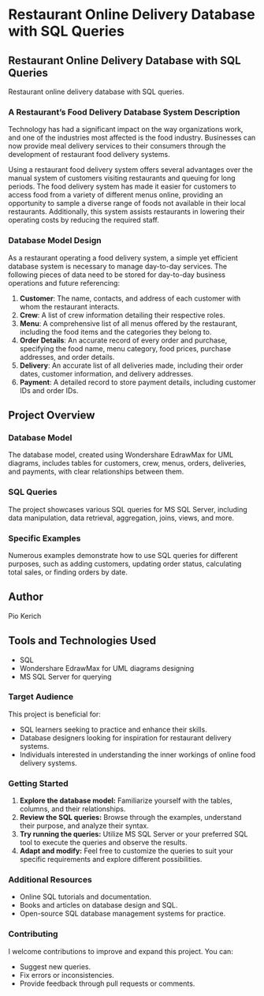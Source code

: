 # Restaurant Online Delivery Database with SQL Queries

## Restaurant Online Delivery Database with SQL Queries

Restaurant online delivery database with SQL queries.

### A Restaurant’s Food Delivery Database System Description

Technology has had a significant impact on the way organizations work, and one of the industries most affected is the food industry. Businesses can now provide meal delivery services to their consumers through the development of restaurant food delivery systems.

Using a restaurant food delivery system offers several advantages over the manual system of customers visiting restaurants and queuing for long periods. The food delivery system has made it easier for customers to access food from a variety of different menus online, providing an opportunity to sample a diverse range of foods not available in their local restaurants. Additionally, this system assists restaurants in lowering their operating costs by reducing the required staff.

### Database Model Design

As a restaurant operating a food delivery system, a simple yet efficient database system is necessary to manage day-to-day services. The following pieces of data need to be stored for day-to-day business operations and future referencing:

1. **Customer**: The name, contacts, and address of each customer with whom the restaurant interacts.
2. **Crew**: A list of crew information detailing their respective roles.
3. **Menu**: A comprehensive list of all menus offered by the restaurant, including the food items and the categories they belong to.
4. **Order Details**: An accurate record of every order and purchase, specifying the food name, menu category, food prices, purchase addresses, and order details.
5. **Delivery**: An accurate list of all deliveries made, including their order dates, customer information, and delivery addresses.
6. **Payment**: A detailed record to store payment details, including customer IDs and order IDs.

## Project Overview

### Database Model

The database model, created using Wondershare EdrawMax for UML diagrams, includes tables for customers, crew, menus, orders, deliveries, and payments, with clear relationships between them.

### SQL Queries

The project showcases various SQL queries for MS SQL Server, including data manipulation, data retrieval, aggregation, joins, views, and more.

### Specific Examples

Numerous examples demonstrate how to use SQL queries for different purposes, such as adding customers, updating order status, calculating total sales, or finding orders by date.

## Author

Pio Kerich

## Tools and Technologies Used

- SQL
- Wondershare EdrawMax for UML diagrams designing
- MS SQL Server for querying

### Target Audience

This project is beneficial for:

- SQL learners seeking to practice and enhance their skills.
- Database designers looking for inspiration for restaurant delivery systems.
- Individuals interested in understanding the inner workings of online food delivery systems.

### Getting Started

1. **Explore the database model:** Familiarize yourself with the tables, columns, and their relationships.
2. **Review the SQL queries:** Browse through the examples, understand their purpose, and analyze their syntax.
3. **Try running the queries:** Utilize MS SQL Server or your preferred SQL tool to execute the queries and observe the results.
4. **Adapt and modify:** Feel free to customize the queries to suit your specific requirements and explore different possibilities.

### Additional Resources

- Online SQL tutorials and documentation.
- Books and articles on database design and SQL.
- Open-source SQL database management systems for practice.

### Contributing

I welcome contributions to improve and expand this project. You can:

- Suggest new queries.
- Fix errors or inconsistencies.
- Provide feedback through pull requests or comments.
